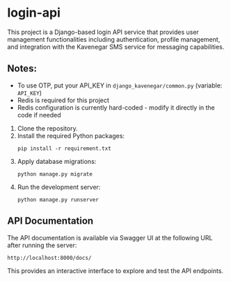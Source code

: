 # login-api

This project is a Django-based login API service that provides user management functionalities including authentication, profile management, and integration with the Kavenegar SMS service for messaging capabilities.


## Notes:
- To use OTP, put your API_KEY in `django_kavenegar/common.py` (variable: `API_KEY`)
- Redis is required for this project
- Redis configuration is currently hard-coded - modify it directly in the code if needed

1. Clone the repository.
2. Install the required Python packages:
   ```
   pip install -r requirement.txt
   ```
3. Apply database migrations:
   ```
   python manage.py migrate
   ```
4. Run the development server:
   ```
   python manage.py runserver
   ```

## API Documentation

The API documentation is available via Swagger UI at the following URL after running the server:

```
http://localhost:8000/docs/
```

This provides an interactive interface to explore and test the API endpoints.
